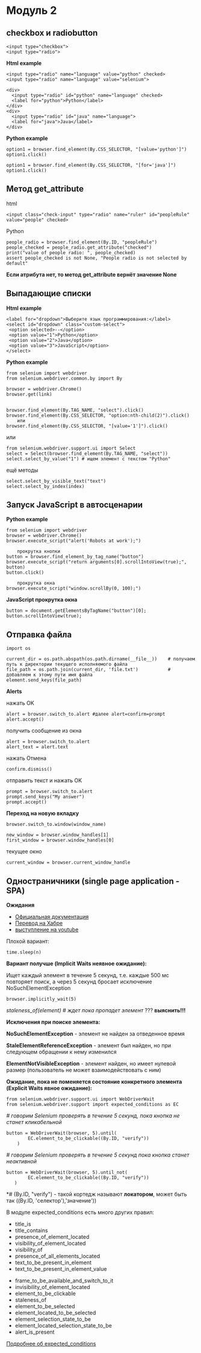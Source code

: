 
# Модуль 2

## checkbox и radiobutton

    <input type="checkbox">
    <input type="radio">

 **Html example**

    <input type="radio" name="language" value="python" checked>
    <input type="radio" name="language" value="selenium">

    <div>
      <input type="radio" id="python" name="language" checked>
      <label for="python">Python</label>
    </div>
    <div>
      <input type="radio" id="java" name="language">
      <label for="java">Java</label>
    </div>

 **Python example**
    
    option1 = browser.find_element(By.CSS_SELECTOR, "[value='python']")
    option1.click()

    option1 = browser.find_element(By.CSS_SELECTOR, "[for='java']")
    option1.click()

## Метод get_attribute
html

    <input class="check-input" type="radio" name="ruler" id="peopleRule" value="people" checked>

Python

    people_radio = browser.find_element(By.ID, "peopleRule")
    people_checked = people_radio.get_attribute("checked")
    print("value of people radio: ", people_checked)
    assert people_checked is not None, "People radio is not selected by default"

**Если атрибута нет, то метод get_attribute вернёт значение None**


## Выпадающие списки

 **Html example**

    <label for="dropdown">Выберите язык программирования:</label>
    <select id="dropdown" class="custom-select">
     <option selected>--</option>
     <option value="1">Python</option>
     <option value="2">Java</option>
     <option value="3">JavaScript</option>
    </select>


 **Python example**

    from selenium import webdriver
    from selenium.webdriver.common.by import By
    
    browser = webdriver.Chrome()
    browser.get(link)
    
    
    browser.find_element(By.TAG_NAME, "select").click()
    browser.find_element(By.CSS_SELECTOR, "option:nth-child(2)").click()
        или
    browser.find_element(By.CSS_SELECTOR, "[value='1']").click()

или

    from selenium.webdriver.support.ui import Select
    select = Select(browser.find_element(By.TAG_NAME, "select"))
    select.select_by_value("1") # ищем элемент с текстом "Python"

ещё методы
    
    select.select_by_visible_text("text") 
    select.select_by_index(index)

## Запуск JavaScript в автосценарии

 **Python example**
 
    from selenium import webdriver
    browser = webdriver.Chrome()
    browser.execute_script("alert('Robots at work');")
        
        прокрутка кнопки
    button = browser.find_element_by_tag_name("button")
    browser.execute_script("return arguments[0].scrollIntoView(true);", button)
    button.click()
    
        прокрутка окна
    browser.execute_script("window.scrollBy(0, 100);")

 **JavaScript прокрутка окна**

    button = document.getElementsByTagName("button")[0];
    button.scrollIntoView(true);

## Отправка файла

    import os 
    
    current_dir = os.path.abspath(os.path.dirname(__file__))    # получаем путь к директории текущего исполняемого файла 
    file_path = os.path.join(current_dir, 'file.txt')           # добавляем к этому пути имя файла 
    element.send_keys(file_path)

 **Alerts**

нажать OK
    
    alert = browser.switch_to.alert #далее alert=confirm=prompt
    alert.accept()

получить сообщение из окна

    alert = browser.switch_to.alert
    alert_text = alert.text

нажать Отмена

    confirm.dismiss()

отправить текст и нажать OK

    prompt = browser.switch_to.alert
    prompt.send_keys("My answer")
    prompt.accept()

 **Переход на новую вкладку**

    browser.switch_to.window(window_name)

    new_window = browser.window_handles[1]
    first_window = browser.window_handles[0]

 текущее окно

    current_window = browser.current_window_handle

## Одностраничники (single page application - SPA)

**Ожидания**

+ [Официальная документация](https://selenium-python.readthedocs.io/waits.html)
+ [Перевод на Хабре](https://habr.com/ru/post/273089/)
+ [выступление на youtube](https://www.youtube.com/watch?v=8xbb0NM4l8k&list=LLjxGlxPz50ey7VcmjVlV3JQ&index=17)

Плохой вариант:

    time.sleep(n)

**Вариант получше (Implicit Waits неявное ожидание):**

Ищет каждый элемент в течение 5 секунд, т.е. каждые 500 мс повторяет поиск, а через 5 секунд бросает исключение NoSuchElementException

    browser.implicitly_wait(5)

 *staleness_of(element) # ждет пока пропадет элемент* ??? **выяснить!!!**

 **Исключения при поиске элемента:**

**NoSuchElementException** - элемент не найден за отведенное время

**StaleElementReferenceException** - элемент был найден, но при следующем обращении к нему изменился

**ElementNotVisibleException** - элемент найден, но имеет нулевой размер (пользователь не может взаимодействовать с ним)

**Ожидание, пока не поменяется состояние конкретного элемента (Explicit Waits явное ожидание):** 

    from selenium.webdriver.support.ui import WebDriverWait
    from selenium.webdriver.support import expected_conditions as EC

 *# говорим Selenium проверять в течение 5 секунд, пока кнопка не станет кликабельной*

    button = WebDriverWait(browser, 5).until(
            EC.element_to_be_clickable((By.ID, "verify"))
        )

*# говорим Selenium проверять в течение 5 секунд пока кнопка станет неактивной*

    button = WebDriverWait(browser, 5).until_not(
            EC.element_to_be_clickable((By.ID, "verify"))
       )
*# (By.ID, "verify") - такой кортедж называют **локатором**, может быть так ((By.ID, 'селектор'),'значение'))

В модуле expected_conditions есть много других правил:
+ title_is
+ title_contains
+ presence_of_element_located
+ visibility_of_element_located
+ visibility_of
+ presence_of_all_elements_located
+ text_to_be_present_in_element
+ text_to_be_present_in_element_value
* frame_to_be_available_and_switch_to_it
* invisibility_of_element_located
* element_to_be_clickable
* staleness_of
* element_to_be_selected
* element_located_to_be_selected
* element_selection_state_to_be
* element_located_selection_state_to_be
* alert_is_present

[Подробнее об expected_conditions](https://selenium-python.readthedocs.io/api.html#module-selenium.webdriver.support.expected_conditions) 


